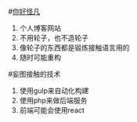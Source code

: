 #[你好怪凡](https://www.higuaifan.com)

1. 个人博客网站
2. 不用轮子，也不造轮子
3. 像轮子的东西都是锻炼接触语言用的
4. 随时可能重构

#妄图接触的技术
1. 使用gulp来自动化构建
2. 使用php来做后端服务
3. 前端可能会使用react

